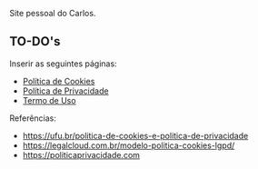 Site pessoal do Carlos.

## TO-DO's

Inserir as seguintes páginas:

* [Política de Cookies](https://diegocastro.adv.br/politica-de-cookies/)
* [Política de Privacidade](https://diegocastro.adv.br/politica-site/)
* [Termo de Uso](https://diegocastro.adv.br/termos-site/)

Referências:

* https://ufu.br/politica-de-cookies-e-politica-de-privacidade
* https://legalcloud.com.br/modelo-politica-cookies-lgpd/
* https://politicaprivacidade.com